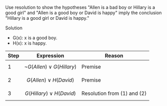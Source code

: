 Use resolution to show the hypotheses "Allen is a bad boy or Hillary is a good girl" and "Allen is a good boy or David is happy" imply the conclusion "Hillary is a good girl or David is happy."

Solution

+ G(x): x is a good boy.
+ H(x): x is happy.

|Step|Expression|Reason|
|--|--|--|
|1|$$\neg G(Allen) \vee G(Hillary)$$|Premise|
|2|$$G(Allen) \vee H(David)$$|Premise|
|3|$$G(Hillary) \vee H(David)$$|Resolution from (1) and (2)|

